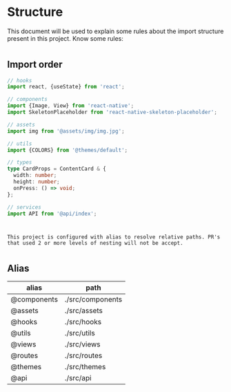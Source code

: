 # Structure

This document will be used to explain some rules about the import structure present in this project. Know some rules:

#

## Import order

```typescript
// hooks
import react, {useState} from 'react';

// components
import {Image, View} from 'react-native';
import SkeletonPlaceholder from 'react-native-skeleton-placeholder';

// assets
import img from '@assets/img/img.jpg';

// utils
import {COLORS} from '@themes/default';

// types
type CardProps = ContentCard & {
  width: number;
  height: number;
  onPress: () => void;
};

// services
import API from '@api/index';
```

#

`This project is configured with alias to resolve relative paths. PR's that used 2 or more levels of nesting will not be accept.`

#

## Alias

| alias       | path             |
| ----------- | ---------------- |
| @components | ./src/components |
| @assets     | ./src/assets     |
| @hooks      | ./src/hooks      |
| @utils      | ./src/utils      |
| @views      | ./src/views      |
| @routes     | ./src/routes     |
| @themes     | ./src/themes     |
| @api        | ./src/api        |

